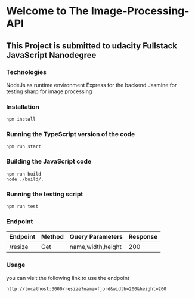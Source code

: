 # Welcome to The Image-Processing-API

## This Project is submitted to udacity Fullstack JavaScript Nanodegree

### Technologies

NodeJs as runtime environment
Express for the backend
Jasmine for testing
sharp for image processing

### Installation 

	npm install

### Running the TypeScript version of the code

	npm run start

### Building the JavaScript code 

	npm run build 
	node ./build/.

### Running the testing script

	npm run test

### Endpoint

| Endpoint | Method | Query Parameters | Response |
|----------|--------|------------------|----------|
| /resize  | Get	  |name,width,height | 200      |

### Usage

you can visit the following link to use the endpoint

	http://localhost:3000/resize?name=fjord&width=200&height=200




 

